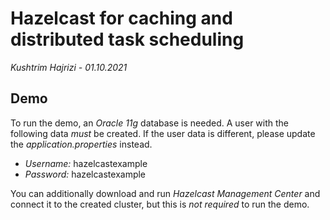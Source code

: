 # Hazelcast for caching and distributed task scheduling

*Kushtrim Hajrizi - 01.10.2021*

## Demo

To run the demo, an _Oracle 11g_ database is needed.
A user with the following data *must* be created. If the user data is different, please update the _application.properties_ instead.

* _Username:_ hazelcastexample
* _Password:_ hazelcastexample

You can additionally download and run _Hazelcast Management Center_ and connect it to the created cluster, but this is *not required* to run the demo.

